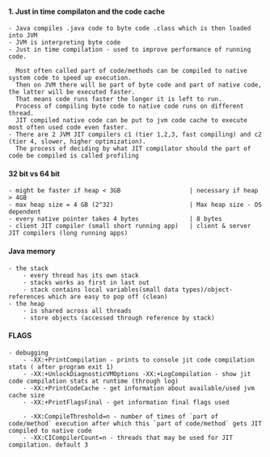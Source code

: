 #### 1. Just in time compilaton and the code cache
    - Java compiles .java code to byte code .class which is then loaded into JVM
    - JVM is interpreting byte code
    - Just in time compilation - used to improve performance of running code. 
    
      Most often called part of code/methods can be compiled to native system code to speed up execution.
      Then on JVM there will be part of byte code and part of native code, the latter will be executed faster.
      That means code runs faster the longer it is left to run. 
      Process of compiling byte code to native code runs on different thread.
      JIT compiled native code can be put to jvm code cache to execute most often used code even faster.
    - There are 2 JVM JIT compilers c1 (tier 1,2,3, fast compiling) and c2 (tier 4, slower, higher optimization). 
      The process of deciding by what JIT compilator should the part of code be compiled is called profiling

#### 32 bit vs 64 bit
    - might be faster if heap < 3GB                   | necessary if heap > 4GB
    - max heap size = 4 GB (2^32)                     | Max heap size - OS dependent
    - every native pointer takes 4 bytes              | 8 bytes
    - client JIT compiler (small short running app)   | client & server JIT compilers (long running apps) 

#### Java memory
    - the stack
        - every thread has its own stack
        - stacks works as first in last out
        - stack contains local variables(small data types)/object-references which are easy to pop off (clean)
    - the heap
        - is shared across all threads
        - store objects (accessed through reference by stack)

#### FLAGS
    - debugging
        - -XX:+PrintCompilation - prints to console jit code compilation stats ( after program exit 1)
        - -XX:+UnlockDiagnosticVMOptions -XX:+LogCompilation - show jit code compilation stats at runtime (through log)
        - -XX:+PrintCodeCache - get information about available/used jvm cache size
        - -XX:+PrintFlagsFinal - get information final flags used
        
        - -XX:CompileThreshold=n - number of times of `part of code/method` execution after which this `part of code/method` gets JIT compiled to native code
        - -XX:CICompilerCount=n - threads that may be used for JIT compilation. default 3


